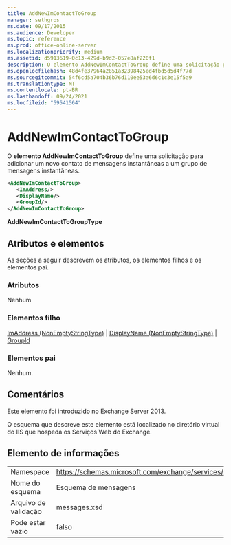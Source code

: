 ```yaml
---
title: AddNewImContactToGroup
manager: sethgros
ms.date: 09/17/2015
ms.audience: Developer
ms.topic: reference
ms.prod: office-online-server
ms.localizationpriority: medium
ms.assetid: d5913619-0c13-429d-b9d2-057e8af220f1
description: O elemento AddNewImContactToGroup define uma solicitação para adicionar um novo contato de mensagens instantâneas a um grupo de mensagens instantâneas.
ms.openlocfilehash: 48d4fe37964a2851a32398425ed4fbd5d5d4f77d
ms.sourcegitcommit: 54f6cd5a704b36b76d110ee53a6d6c1c3e15f5a9
ms.translationtype: MT
ms.contentlocale: pt-BR
ms.lasthandoff: 09/24/2021
ms.locfileid: "59541564"
---
```

# <a name="addnewimcontacttogroup"></a>AddNewImContactToGroup

O **elemento AddNewImContactToGroup** define uma solicitação para adicionar um novo contato de mensagens instantâneas a um grupo de mensagens instantâneas. 
  
```XML
<AddNewImContactToGroup>
   <ImAddress/>
   <DisplayName/>
   <GroupId/>
</AddNewImContactToGroup>
```

 **AddNewImContactToGroupType**
## <a name="attributes-and-elements"></a>Atributos e elementos

As seções a seguir descrevem os atributos, os elementos filhos e os elementos pai.
  
### <a name="attributes"></a>Atributos

Nenhum
  
### <a name="child-elements"></a>Elementos filho

[ImAddress (NonEmptyStringType)](imaddress-nonemptystringtype.md)  |  [DisplayName (NonEmptyStringType)](displayname-nonemptystringtype.md)  |  [GroupId](groupid.md)
  
### <a name="parent-elements"></a>Elementos pai

Nenhum.
  
## <a name="remarks"></a>Comentários

Este elemento foi introduzido no Exchange Server 2013.
  
O esquema que descreve este elemento está localizado no diretório virtual do IIS que hospeda os Serviços Web do Exchange.
  
## <a name="element-information"></a>Elemento de informações

|||
|:-----|:-----|
|Namespace  <br/> |https://schemas.microsoft.com/exchange/services/2006/messages  <br/> |
|Nome do esquema  <br/> |Esquema de mensagens  <br/> |
|Arquivo de validação  <br/> |messages.xsd  <br/> |
|Pode estar vazio  <br/> |falso  <br/> |
   

